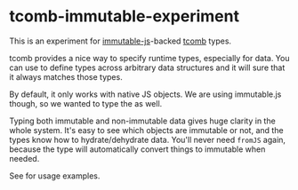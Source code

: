 
# tcomb-immutable-experiment

This is an experiment for [immutable-js](https://github.com/facebook/immutable-js/)-backed [tcomb](https://github.com/gcanti/tcomb) types.

tcomb provides a nice way to specify runtime types, especially for data. You can use to define types across arbitrary data structures and it will sure that it always matches those types.

By default, it only works with native JS objects. We are using immutable.js though, so we wanted to type the as well.

Typing both immutable and non-immutable data gives huge clarity in the whole system. It's easy to see which objects are immutable or not, and the types know how to hydrate/dehydrate data. You'll never need `fromJS` again, because the type will automatically convert things to immutable when needed.

See []() for usage examples.